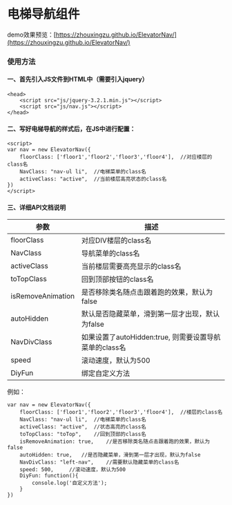 # 电梯导航组件
demo效果预览：[https://zhouxingzu.github.io/ElevatorNav/](https://zhouxingzu.github.io/ElevatorNav/)

### 使用方法
#### 一、首先引入JS文件到HTML中（需要引入jquery）
```
<head>
    <script src="js/jquery-3.2.1.min.js"></script>
    <script src="js/nav.js"></script>
</head>
```

#### 二、写好电梯导航的样式后，在JS中进行配置：
```
<script>
var nav = new ElevatorNav({
    floorClass: ['floor1','floor2','floor3','floor4'],  //对应楼层的class名
    NavClass: "nav-ul li",  //电梯菜单的class名
    activeClass: "active",  //当前楼层高亮状态的class名
})
</script>
```
#### 三、详细API文档说明
参数 | 描述
----|---
floorClass | 对应DIV楼层的class名
NavClass | 导航菜单的class名
activeClass | 当前楼层需要高亮显示的class名
toTopClass | 回到顶部按钮的class名
isRemoveAnimation | 是否移除类名随点击跟着跑的效果，默认为false
autoHidden | 默认是否隐藏菜单，滑到第一层才出现，默认为false
NavDivClass | 如果设置了autoHidden:true, 则需要设置导航菜单的class名
speed | 滚动速度，默认为500
DiyFun | 绑定自定义方法

例如：
```
var nav = new ElevatorNav({
    floorClass: ['floor1','floor2','floor3','floor4'],  //楼层的class名
    NavClass: "nav-ul li",  //电梯菜单的class名
    activeClass: "active",  //状态高亮的class名
    toTopClass: "toTop",    //回到顶部的class名
    isRemoveAnimation: true,    //是否移除类名随点击跟着跑的效果，默认为false
    autoHidden: true,   //是否隐藏菜单，滑到第一层才出现，默认为false
    NavDivClass: "left-nav",    //需要默认隐藏菜单的class名
    speed: 500,     //滚动速度，默认为500
    DiyFun: function(){
        console.log('自定义方法');
    }
})
```
